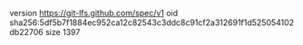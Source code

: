 version https://git-lfs.github.com/spec/v1
oid sha256:5df5b7f1884ec952ca12c82543c3ddc8c91cf2a312691f1d525054102db22706
size 1397
